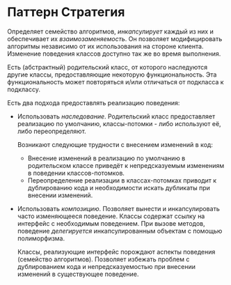 # Паттерн Стратегия 
Определяет семейство алгоритмов, *инкапсулирует* каждый из них и обеспечивает их *взаимозаменяемость*. Он позволяет модифицировать алгоритмы независимо
от их использования на стороне клиента. Изменение поведения классов доступно так же во время выполнения.

Есть (абстрактный) родительский класс, от которого наследуются другие классы, предоставляющие некоторую функциональность. 
Эта функциональность может повторяться и/или отличаться от подкласса к подклассу.

Есть два подхода предоставлять реализацию поведения:
* Использовать *наследование*. Родительский класс предоставляет реализацию по умолчанию, классы-потомки - либо используют её, либо переопределяют.
  
    Возникают следующие трудности с внесением изменений в код:
    * Внесение изменений в реализацию по умолчанию в родительском классе приведёт к непредсказуемым изменениям в поведении классов-потомков.
    * Переопределение реализации в классах-потомках приводит к дублированию кода и необходимости искать дубликаты при внесении изменений.
* Использовать *композицию*. Позволяет вынести и инкапсулировать часто изменяющееся поведение. Классы содержат ссылку на интерфейс с необходимым поведением. При вызове методов, поведение *делегируется* инкапсулированным объектам с помощью полиморфизма.

    Классы, реализующие интерфейс порождают аспекты поведения (семейство алгоритмов).
    Позволяет избежать проблем с дублированием кода и непредсказуемостью при внесении изменений в существующее поведение.